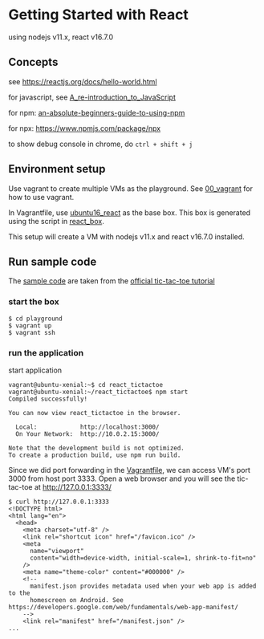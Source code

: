 # Getting Started with React

using nodejs v11.x, react v16.7.0

## Concepts

see https://reactjs.org/docs/hello-world.html

for javascript, see [A_re-introduction_to_JavaScript](https://developer.mozilla.org/en-US/docs/Web/JavaScript/A_re-introduction_to_JavaScript)

for npm: [an-absolute-beginners-guide-to-using-npm](https://nodesource.com/blog/an-absolute-beginners-guide-to-using-npm/)

for npx: https://www.npmjs.com/package/npx

to show debug console in chrome, do `ctrl + shift + j`

## Environment setup

Use vagrant to create multiple VMs as the playground. See [00_vagrant](../00_vagrant) for how to use vagrant.

In Vagrantfile, use [ubuntu16_react](https://app.vagrantup.com/kumokay/boxes/ubuntu16_react) as the base box. This box is generated using the script in [react_box](react_box).

This setup will create a VM with nodejs v11.x and react v16.7.0 installed.

## Run sample code

The [sample code](react_box/sample_code) are taken from the [official tic-tac-toe tutorial](https://reactjs.org/tutorial/tutorial.html)

### start the box
```console
$ cd playground
$ vagrant up
$ vagrant ssh
```

### run the application

start application
```console
vagrant@ubuntu-xenial:~$ cd react_tictactoe
vagrant@ubuntu-xenial:~/react_tictactoe$ npm start
Compiled successfully!

You can now view react_tictactoe in the browser.

  Local:            http://localhost:3000/
  On Your Network:  http://10.0.2.15:3000/

Note that the development build is not optimized.
To create a production build, use npm run build.
```

Since we did port forwarding in the [Vagrantfile](playground/Vagrantfile),
we can access VM's port 3000 from host port 3333.
Open a web browser and you will see the tic-tac-toe at http://127.0.0.1:3333/
```console
$ curl http://127.0.0.1:3333
<!DOCTYPE html>
<html lang="en">
  <head>
    <meta charset="utf-8" />
    <link rel="shortcut icon" href="/favicon.ico" />
    <meta
      name="viewport"
      content="width=device-width, initial-scale=1, shrink-to-fit=no"
    />
    <meta name="theme-color" content="#000000" />
    <!--
      manifest.json provides metadata used when your web app is added to the
      homescreen on Android. See https://developers.google.com/web/fundamentals/web-app-manifest/
    -->
    <link rel="manifest" href="/manifest.json" />
...
```
